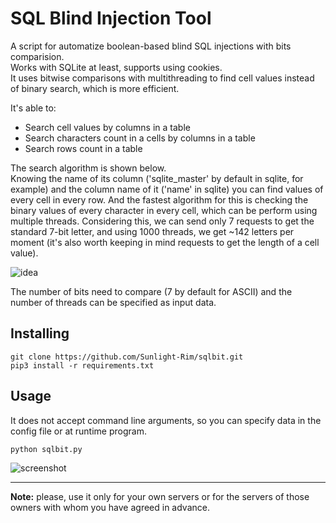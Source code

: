 # SQL Blind Injection Tool
A script for automatize boolean-based blind SQL injections with bits comparision. \
Works with SQLite at least, supports using cookies. \
It uses bitwise comparisons with multithreading to find cell values instead of binary search, which is more efficient.

It's able to:
* Search cell values by columns in a table
* Search characters count in a cells by columns in a table
* Search rows count in a table

The search algorithm is shown below. \
Knowing the name of its column ('sqlite_master' by default in sqlite, for example) and the column name of it ('name' in sqlite) you can find values ​​of every cell in every row. And the fastest algorithm for this is checking the binary values of every character in every cell, which can be perform using multiple threads. Considering this, we can send only 7 requests to get the standard 7-bit letter, and using 1000 threads, we get ~142 letters per moment (it's also worth keeping in mind requests to get the length of a cell value).

![idea](img/idea.jpg)

The number of bits need to compare (7 by default for ASCII) and the number of threads can be specified as input data.

## Installing
```
git clone https://github.com/Sunlight-Rim/sqlbit.git
pip3 install -r requirements.txt
```
## Usage
It does not accept command line arguments, so you can specify data in the config file or at runtime program.
```
python sqlbit.py
```

![screenshot](img/screenshot.png)

---
**Note:** please, use it only for your own servers or for the servers of those owners with whom you have agreed in advance.
